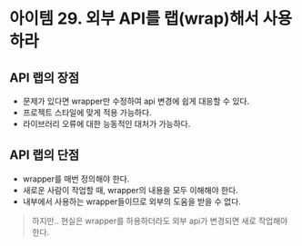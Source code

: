 # 아이템 29. 외부 API를 랩(wrap)해서 사용하라

## API 랩의 장점

- 문제가 있다면 wrapper만 수정하여 api 변경에 쉽게 대응할 수 있다.
- 프로젝트 스타일에 맞게 적용 가능하다.
- 라이브러리 오류에 대한 능동적인 대처가 가능하다.

## API 랩의 단점

- wrapper를 매번 정의해야 한다.
- 새로운 사람이 작업할 때, wrapper의 내용을 모두 이해해야 한다.
- 내부에서 사용하는 wrapper들이므로 외부의 도움을 받을 수 없다.

> 하지만.. 현실은 wrapper를 하용하더라도 외부 api가 변경되면 새로 작업해야 한다.